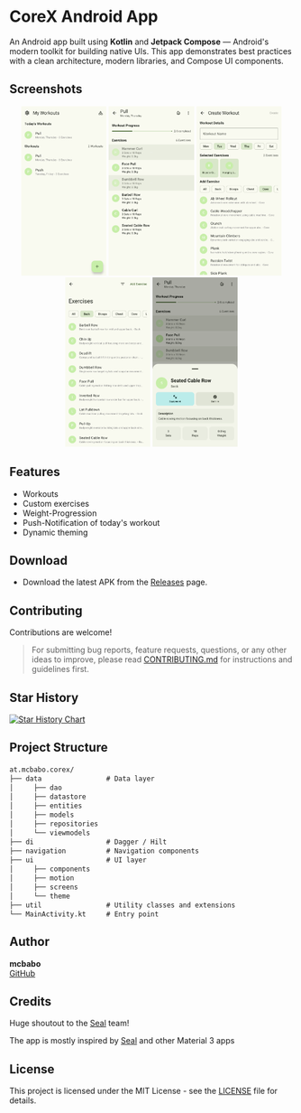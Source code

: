 # CoreX Android App

An Android app built using **Kotlin** and **Jetpack Compose** — Android's modern toolkit for
building native UIs. This app demonstrates best practices with a clean architecture, modern
libraries, and Compose UI components.

## Screenshots

<div align="center">
<img src="images/home_screen.png" width="30%"  alt=""/>
<img src="images/workout_screen.png" width="30%"  alt=""/>
<img src="images/create_workout_screen.png" width="30%"  alt=""/>
<img src="images/exercises_screen.png" width="30%"  alt=""/>
<img src="images/bottomsheet.png" width="30%"  alt=""/>
</div>

## Features

- Workouts
- Custom exercises
- Weight-Progression
- Push-Notification of today's workout
- Dynamic theming

## Download

- Download the latest APK from the [Releases](https://github.com/mcbabo/CoreX/releases/latest) page.

## Contributing

Contributions are welcome!

> For submitting bug reports, feature requests, questions, or any other ideas to improve, please
> read [CONTRIBUTING.md](https://github.com/JunkFood02/Seal/blob/main/CONTRIBUTING.md) for instructions and guidelines
> first.

## Star History

<a href="https://www.star-history.com/#mcbabo/CoreX&Timeline">
 <picture>
   <source media="(prefers-color-scheme: dark)" srcset="https://api.star-history.com/svg?repos=mcbabo/CoreX&type=Timeline&theme=dark" />
   <source media="(prefers-color-scheme: light)" srcset="https://api.star-history.com/svg?repos=mcbabo/CoreX&type=Timeline" />
   <img alt="Star History Chart" src="https://api.star-history.com/svg?repos=mcbabo/CoreX&type=Timeline" />
 </picture>
</a>

## Project Structure

```
at.mcbabo.corex/
├── data                # Data layer
│     ├── dao
│     ├── datastore
│     ├── entities
│     ├── models
│     ├── repositories
│     └── viewmodels
├── di                  # Dagger / Hilt
├── navigation          # Navigation components
├── ui                  # UI layer
│     ├── components
│     ├── motion
│     ├── screens
│     └── theme
├── util                # Utility classes and extensions
└── MainActivity.kt     # Entry point
```

## Author

**mcbabo**  
[GitHub](https://github.com/mcbabo)

## Credits

Huge shoutout to the [Seal](https://github.com/seal) team!

The app is mostly inspired by [Seal](https://github.com/seal) and other Material 3 apps

## License

This project is licensed under the MIT License - see the [LICENSE](LICENSE) file for details.
